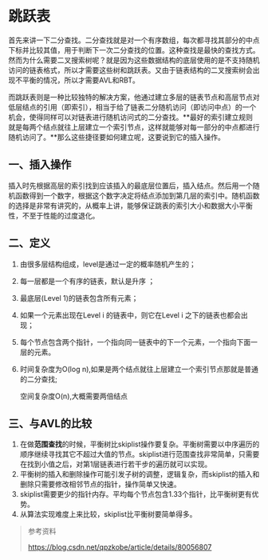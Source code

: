 # 跳跃表

首先来讲一下二分查找。二分查找就是对一个有序数组，每次都寻找其部分的中点下标并比较其值，用于判断下一次二分查找的位置。这种查找是最快的查找方式。然而为什么需要二叉搜索树呢？就是因为这些数据结构的底层使用的是不支持随机访问的链表格式，所以才需要这些树和跳跃表。又由于链表结构的二叉搜索树会出现不平衡的情况，所以才需要AVL和RBT。

而跳跃表则是一种比较独特的解决方案，他通过建立多层的链表节点和高层节点对低层结点的引用（即索引），相当于给了链表二分随机访问（即访问中点）的一个机会，使得同样可以对链表进行随机访问式的二分查找。**最好的索引建立规则就是每两个结点就往上层建立一个索引节点，这样就能够对每一部分的中点都进行随机访问了。**那么这些捷径要如何建立呢，这要说到它的插入操作。

## 一、插入操作

插入时先根据高层的索引找到应该插入的最底层位置后，插入结点。然后用一个随机函数得到一个数字，根据这个数字决定将结点添加到第几层的索引中。随机函数的选择是非常有讲究的，从概率上讲，能够保证跳表的索引大小和数据大小平衡性，不至于性能的过度退化。

## 二、定义

1. 由很多层结构组成，level是通过一定的概率随机产生的；

2.  每一层都是一个有序的链表，默认是升序 ；

3.  最底层(Level 1)的链表包含所有元素；

4.  如果一个元素出现在Level i 的链表中，则它在Level i 之下的链表也都会出现； 

5.  每个节点包含两个指针，一个指向同一链表中的下一个元素，一个指向下面一层的元素。

6. 时间复杂度为O(log n),如果是两个结点就往上层建立一个索引节点那就是普通的二分查找;

   空间复杂度O(n),大概需要两倍结点

## 三、与AVL的比较

1. 在做**范围查找**的时候，平衡树比skiplist操作要复杂。平衡树需要以中序遍历的顺序继续寻找其它不超过大值的节点。skiplist进行范围查找非常简单，只需要在找到小值之后，对第1层链表进行若干步的遍历就可以实现。
2. 平衡树的插入和删除操作可能引发子树的调整，逻辑复杂，而skiplist的插入和删除只需要修改相邻节点的指针，操作简单又快速。
3. skiplist需要更少的指针内存。平均每个节点包含1.33个指针，比平衡树更有优势。
4. 从算法实现难度上来比较，skiplist比平衡树要简单得多。

> 参考资料
>
> https://blog.csdn.net/qpzkobe/article/details/80056807